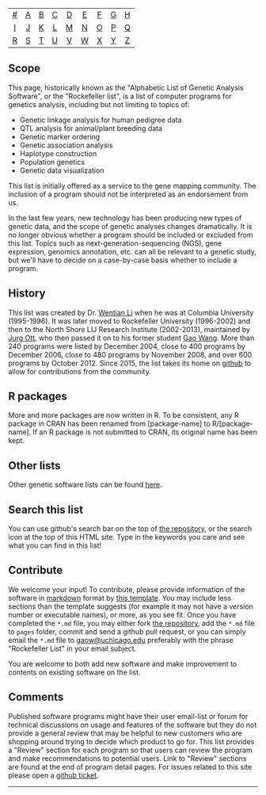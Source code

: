 |     |     |     |     |     |     |     |     |     |
|:-:  |:-:  |:-:  |:-:  |:-:  |:-:  |:-:  |:-:  |:-:  |
| [#](../../1) 	| [A](../../a) 	| [B](../../b) 	| [C](../../c) 	| [D](../../d) 	| [E](../../e) 	| [F](../../f) 	| [G](../../g) 	| [H](../../h) 	|
| [I](../../i) 	| [J](../../j) 	| [K](../../k) 	| [L](../../l) 	| [M](../../m) 	| [N](../../n) 	| [O](../../o) 	| [P](../../p) 	| [Q](../../q) 	|
| [R](../../r) 	| [S](../../s) 	| [T](../../t) 	| [U](../../u) 	| [V](../../v) 	| [W](../../w) 	| [X](../../x) 	| [Y](../../y) 	| [Z](../../z)  	|

## Scope
This page, historically known as the "Alphabetic List of Genetic Analysis Software", or the "Rockefeller list", is a list of computer programs for genetics analysis, including but not limiting to topics of:

* Genetic linkage analysis for human pedigree data
* QTL analysis for animal/plant breeding data
* Genetic marker ordering
* Genetic association analysis
* Haplotype construction
* Population genetics
* Genetic data visualization

This list is initially offered as a service to the gene mapping community. The inclusion of a program should not be interpreted as an endorsement from us.

In the last few years, new technology has been producing new types of genetic data, and the scope of genetic analyses changes dramatically. It is no longer obvious whether a program should be included or excluded from this list. Topics such as next-generation-sequencing (NGS), gene expression, genomics annotation, etc. can all be relevant to a genetic study, but we'll have to decide on a case-by-case basis whether to include a program.

## History
This list was created by Dr. [Wentian Li](https://scholar.google.com/citations?user=XsMM0oQAAAAJ&hl=en) when he was at Columbia University (1995-1996). It was later moved to Rockefeller University (1996-2002) and then to the North Shore LIJ Research Institute (2002-2013), maintained by [Jurg Ott](http://www.jurgott.org/), who then passed it on to his former student [Gao Wang](http://tigerwang.org/profile). More than 240 programs were listed by December 2004, close to 400 programs by December 2006, close to 480 programs by November 2008, and over 600 programs by October 2012. Since 2015, the list takes its home on [github](https://github.com/gaow/genetic-analysis-software) to allow for contributions from the community.

## R packages
More and more packages are now written in R. To be consistent, any R package in CRAN has been renamed from [package-name] to R/[package-name]. If an R package is not submitted to CRAN, its original name has been kept.

## Other lists
Other genetic software lists can be found [here](lists).

## Search this list
You can use github's search bar on the top of [the repository](https://github.com/gaow/genetic-analysis-software), or the search icon at the top of this HTML site. Type in the keywords you care and see what you can find in this list!

## Contribute
We welcome your input! To contribute, please provide information of the software in [markdown](https://guides.github.com/features/mastering-markdown) format by [this template](https://raw.githubusercontent.com/gaow/genetic-analysis-software/master/Template.md). You may include less sections than the template suggests (for example it may not have a version number or executable names), or more, as you see fit. Once you have completed the `*.md` file, you may either fork [the repository](https://github.com/gaow/genetic-analysis-software), add the `*.md` file to `pages` folder, commit and send a github pull request, or you can simply email the `*.md` file to <gaow@uchicago.edu> preferably with the phrase "Rockefeller List" in your email subject.

You are welcome to both add new software and make improvement to contents on existing software on the list.

## Comments
Published software programs might have their user email-list or forum for technical discussions on usage and features of the software but they do not provide a general review that may be helpful to new customers who are shopping around trying to decide which product to go for. This list provides a "Review" section for each program so that users can review the program and make recommendations to potential users. Link to "Review" sections are found at the end of program detail pages. For issues related to this site please open a [github ticket](https://github.com/gaow/genetic-analysis-software/issues).

---
